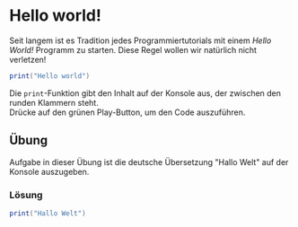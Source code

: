# Hello world!
Seit langem ist es Tradition jedes Programmiertutorials mit einem <i>Hello World!</i> Programm zu starten.
Diese Regel wollen wir natürlich nicht verletzen!

~~~~~~~~~~~~~~~~~~~~~~~~~lua
print("Hello world")
~~~~~~~~~~~~~~~~~~~~~~~~~

Die `print`-Funktion gibt den Inhalt auf der Konsole aus, der zwischen den runden Klammern steht.   
Drücke auf den grünen Play-Button, um den Code auszuführen.

## Übung
Aufgabe in dieser Übung ist die deutsche Übersetzung "Hallo Welt" auf der Konsole auszugeben.

### Lösung
~~~~~~~~~~~~~~~~~~~~~~~~~lua
print("Hallo Welt")
~~~~~~~~~~~~~~~~~~~~~~~~~
